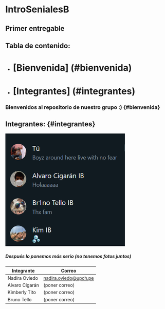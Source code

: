 # IntroSenialesB
## Primer entregable
## Tabla de contenido:
* # [**Bienvenida**] (#bienvenida)
* # [**Integrantes**] (#integrantes)
### Bienvenidos al repositorio de nuestro grupo :) {#bienvenida}
## Integrantes: {#integrantes}
![img](Software\wsp.png)
##### Después lo ponemos más serio (no tenemos fotos juntos)
| **Integrante** | **Correo**|
| ---------| ----------|
| Nadira Oviedo | nadira.oviedo@upch.pe |
| Alvaro Cigarán | (poner correo) |
| Kimberly Tito | (poner correo) |
| Bruno Tello | (poner correo) |
